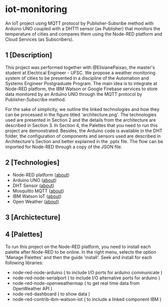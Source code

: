 # iot-monitoring
An IoT project using MQTT protocol by Publisher-Subsribe method with Arduino UNO coupled with a DHT11 sensor (as Publisher) that monitors the temperature of cities and compares them using the Node-RED platform and Cloud Services (as Subscribers).

## 1 [Description]

This project was performed together with @ElisianePaixao, the master's student at Electrical Engineer - UFSC. We propose a weather monitoring system of cities to be presented in a discipline of the Automation and Systems Engineer Postgraduate Program. The main idea is to integrate at Node-RED platform, the IBM Watson or Google Firebase services to store data monitored by an Arduino UNO through the MQTT protocol by Publisher-Subscribe method.

For the sake of simplicity, we outline the linked technologies and how they can be processed in the figure titled 'architecture.png'. The technologies used are presented in Section 2 and the details from the architecture are described in Section 3. In Section 4, the Palettes that you need to run this project are demonstrated. Besides, the Arduino code is available in the DHT folder, the configuration of components and sensors used are described in Architecture's Section and better explained in the .pptx file. The flow can be imported for Node-RED through a copy of the JSON file.

## 2 [Technologies]

- Node-RED platform ([about](www.nodered.org))
- Arduino UNO ([about](www.arduino.cc/en/Tutorial/HomePage))
- DHT Sensor ([about](www.arduino.cc/reference/en/libraries/dht-sensor-library/))
- Mosquitto MQTT ([about](www.mosquitto.org/))
- IBM Watson IoT ([about](www.ibm.com/cloud/watson-iot-platform))
- Open Weather ([about](www.openweathermap.org/api))

## 3 [Archictecture]



## 4 [Palettes]

To run this project on the Node-RED platform, you need to install each palette after Node-RED to be online. In the right menu, selects the option 'Manage Palettes' and then the guide 'install'. Seek and install for each following libraries:
- node-red-node-arduino ( to include I/O ports for arduino communicate )
- node-red-node-serialport ( to include I/O alternative ports for arduino )
- node-red-node-openweathermap ( to get real time data from OpenWeather API )
- node-red-dashboard ( to show data )
- node-red-contrib-ibm-watson-iot ( to include a linked component IBM )
